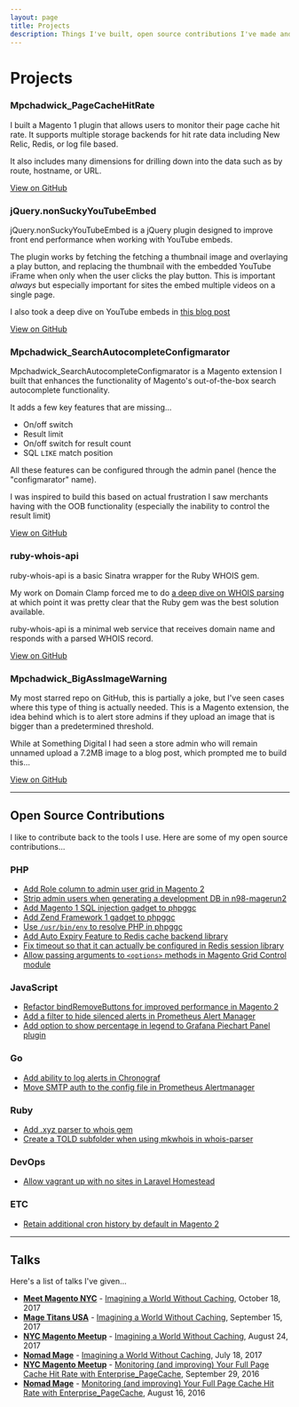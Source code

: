```yaml
---
layout: page
title: Projects
description: Things I've built, open source contributions I've made and talks I've given.
---
```

# Projects

### Mpchadwick_PageCacheHitRate

I built a Magento 1 plugin that allows users to monitor their page cache hit rate. It supports multiple storage backends for hit rate data including New Relic, Redis, or log file based.

It also includes many dimensions for drilling down into the data such as by route, hostname, or URL.

<a class="call-to-action" href="https://github.com/mpchadwick/Mpchadwick_PageCacheHitRate">View on GitHub</a>

### jQuery.nonSuckyYouTubeEmbed

jQuery.nonSuckyYouTubeEmbed is a jQuery plugin designed to improve front end performance when working with YouTube embeds.

The plugin works by fetching the fetching a thumbnail image and overlaying a play button, and replacing the thumbnail with the embedded YouTube iFrame when only when the user clicks the play button. This is important *always* but especially important for sites the embed multiple videos on a single page.

I also took a deep dive on YouTube embeds in [this blog post]({{site.url}}/blog/non-sucky-youtube-embed)

<a class="call-to-action" href="https://github.com/mpchadwick/jquery.nonSuckyYouTubeEmbed">View on GitHub</a>

### Mpchadwick_SearchAutocompleteConfigmarator

Mpchadwick_SearchAutocompleteConfigmarator is a Magento extension I built that enhances the functionality of Magento's out-of-the-box search autocomplete functionality.

It adds a few key features that are missing...

- On/off switch
- Result limit
- On/off switch for result count
- SQL `LIKE` match position

All these features can be configured through the admin panel (hence the "configmarator" name).

I was inspired to build this based on actual frustration I saw merchants having with the OOB functionality (especially the inability to control the result limit)

<a class="call-to-action" href="https://github.com/mpchadwick/Mpchadwick_SearchAutocompleteConfigmarator">View on GitHub</a>

### ruby-whois-api

ruby-whois-api is a basic Sinatra wrapper for the Ruby WHOIS gem.

My work on Domain Clamp forced me to do [a deep dive on WHOIS parsing]({{site.url}}/blog/dealing-with-whois-records) at which point it was pretty clear that the Ruby gem was the best solution available.

ruby-whois-api is a minimal web service that receives domain name and responds with a parsed WHOIS record.

<a class="call-to-action" href="https://github.com/mpchadwick/ruby-whois-api">View on GitHub</a>

### Mpchadwick_BigAssImageWarning

My most starred repo on GitHub, this is partially a joke, but I've seen cases where this type of thing is actually needed. This is a Magento extension, the idea behind which is to alert store admins if they upload an image that is bigger than a predetermined threshold.

While at Something Digital I had seen a store admin who will remain unnamed upload a 7.2MB image to a blog post, which prompted me to build this...

<a class="call-to-action" href="https://github.com/mpchadwick/Mpchadwick_BigAssImageWarning">View on GitHub</a>

---

## Open Source Contributions

I like to contribute back to the tools I use. Here are some of my open source contributions...

### PHP

- [Add Role column to admin user grid in Magento 2](https://github.com/magento/magento2/pull/10891#issuecomment-332806807)
- [Strip admin users when generating a development DB in n98-magerun2](https://github.com/netz98/n98-magerun2/pull/309)
- [Add Magento 1 SQL injection gadget to phpggc](https://github.com/ambionics/phpggc/pull/9)
- [Add Zend Framework 1 gadget to phpggc](https://github.com/ambionics/phpggc/pull/8)
- [Use `/usr/bin/env` to resolve PHP in phpggc](https://github.com/ambionics/phpggc/pull/5)
- [Add Auto Expiry Feature to Redis cache backend library](https://github.com/colinmollenhour/Cm_Cache_Backend_Redis/pull/111)
- [Fix timeout so that it can actually be configured in Redis session library](https://github.com/colinmollenhour/Cm_RedisSession/pull/86)
- [Allow passing arguments to `<options>` methods in Magento Grid Control module](https://github.com/magento-hackathon/GridControl/pull/19)

### JavaScript

- [Refactor bindRemoveButtons for improved performance in Magento 2](https://github.com/magento/magento2/pull/1144)
- [Add a filter to hide silenced alerts in Prometheus Alert Manager](https://github.com/prometheus/alertmanager/pull/319)
- [Add option to show percentage in legend to Grafana Piechart Panel plugin](https://github.com/grafana/piechart-panel/pull/41)

### Go

- [Add ability to log alerts in Chronograf](https://github.com/influxdata/chronograf/pull/1477)
- [Move SMTP auth to the config file in Prometheus Alertmanager](https://github.com/prometheus/alertmanager/pull/308)

### Ruby

- [Add .xyz parser to whois gem](https://github.com/weppos/whois/pull/460)
- [Create a TOLD subfolder when using mkwhois in whois-parser](https://github.com/weppos/whois-parser/pull/3/files)

### DevOps

- [Allow vagrant up with no sites in Laravel Homestead](https://github.com/laravel/homestead/pull/326)

### ETC

- [Retain additional cron history by default in Magento 2](https://github.com/magento/magento2/pull/11463)

---

## Talks

Here's a list of talks I've given...

- [**Meet Magento NYC**](https://meetmagento.nyc/index.html) - [Imagining a World Without Caching](https://meetmagento.nyc/speakers.html), October 18, 2017
- [**Mage Titans USA**](https://usa.magetitans.com/) - [Imagining a World Without Caching](https://usa.magetitans.com/speakers/max-chadwick/), September 15, 2017
- [**NYC Magento Meetup**](https://www.meetup.com/NYC-Magento-Developers/) - [Imagining a World Without Caching](https://www.meetup.com/NYC-Magento-Developers/events/242254135/), August 24, 2017
- [**Nomad Mage**](https://nomadmage.com/) - [Imagining a World Without Caching](https://nomadmage.com/product/imagining-world-without-caching/), July 18, 2017
- [**NYC Magento Meetup**](https://www.meetup.com/NYC-Magento-Developers/) - [Monitoring (and improving) Your Full Page Cache Hit Rate with Enterprise_PageCache](https://www.meetup.com/NYC-Magento-Developers/events/233797698/), September 29, 2016
- [**Nomad Mage**](https://nomadmage.com/) - [Monitoring (and improving) Your Full Page Cache Hit Rate with Enterprise_PageCache](https://nomadmage.com/product/monitoring-improving-full-page-cache-hit-rate-enterprise_pagecache/), August 16, 2016
